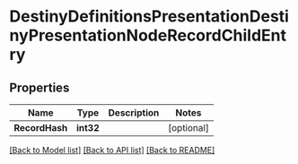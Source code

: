 # DestinyDefinitionsPresentationDestinyPresentationNodeRecordChildEntry

## Properties
Name | Type | Description | Notes
------------ | ------------- | ------------- | -------------
**RecordHash** | **int32** |  | [optional] 

[[Back to Model list]](../README.md#documentation-for-models) [[Back to API list]](../README.md#documentation-for-api-endpoints) [[Back to README]](../README.md)


